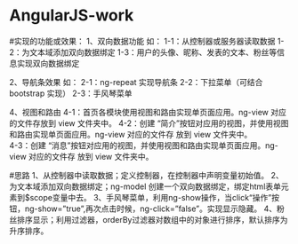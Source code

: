 # AngularJS-work


#实现的功能或效果： 
1、双向数据功能 
如： 
1-1：从控制器或服务器读取数据 
1-2：为文本域添加双向数据绑定 
1-3：用户的头像、昵称、发表的文本、粉丝等信息实现双向数据绑定 

2、导航条效果 
如： 
2-1：ng-repeat 实现导航条 
2-2：下拉菜单（可结合 bootstrap 实现） 
2-3：手风琴菜单

4、视图和路由 
4-1：首页各模块使用视图和路由实现单页面应用。ng-view 对应的文件存放到 view 文件夹中。 
4-2：创建 “简介”按钮对应用的视图，并使用视图和路由实现单页面应用。ng-view 对应的文件存 放到 view 文件夹中。  
4-3：创建 “消息”按钮对应用的视图，并使用视图和路由实现单页面应用。ng-view 对应的文件存 放到 view 文件夹中。 

#思路
1、从控制器中读取数据；定义控制器，在控制器中声明变量初始值。
2、为文本域添加双向数据绑定；ng-model 创建一个双向数据绑定，绑定html表单元素到$scope变量中去。
3、手风琴菜单，利用ng-show操作，当click“操作”按钮，ng-show=”true”,再次点击时候，ng-click=”false”。实现显示隐藏。
4、粉丝排序显示；利用过滤器，orderBy过滤器对数组中的对象进行排序，默认排序为升序排序。

